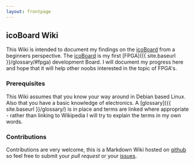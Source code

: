 ```yaml
---
layout: frontpage
---
```


## icoBoard Wiki
This Wiki is intended to document my findings on the [icoBoard](http://icoboard.org) from a beginners perspective.
The [icoBoard](http://icoboard.org) is my first [FPGA]({{ site.baseurl }}/glossary/#fpga) development Board. I will document my progress here and hope that it will help other noobs interested in the topic of FPGA's.

### Prerequisites
This Wiki assumes that you know your way around in Debian based Linux. Also that you have a basic knowledge of electronics. A [glossary]({{ site.baseurl }}/glossary/) is in place and terms are linked where appropriate - rather than linking to Wikipedia I will try to explain the terms in my own words.

### Contributions
Contributions are very welcome, this is a Markdown Wiki hosted on [github](https://github.com/stylesuxx/icoboard-wiki) so feel free to submit your *pull request* or your [issues](https://github.com/stylesuxx/icoboard-wiki/issues).
